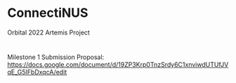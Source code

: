 # ConnectiNUS
Orbital 2022 Artemis Project
#
Milestone 1 Submission Proposal:
https://docs.google.com/document/d/19ZP3Krp0TnzSrdy6C1xnviwdUTUfJVqE_G5IFbDxqcA/edit
